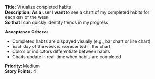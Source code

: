 **Title:** Visualize completed habits <br>
**Description:** **As a** user **I want** to see a chart of my completed habits for each day of the week  
**So that** I can quickly identify trends in my progress  

**Acceptance Criteria:**  
- Completed habits are displayed visually (e.g., bar chart or line chart)  
- Each day of the week is represented in the chart  
- Colors or indicators differentiate between habits  
- Charts update in real-time when habits are completed  

**Priority:** Medium  
**Story Points:** 4  
